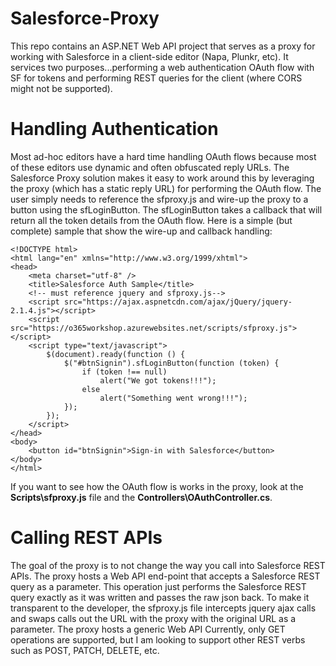 # Salesforce-Proxy
This repo contains an ASP.NET Web API project that serves as a proxy for working with Salesforce in a client-side editor (Napa, Plunkr, etc). It services two purposes...performing a web authentication OAuth flow with SF for tokens and performing REST queries for the client (where CORS might not be supported).

# Handling Authentication #
Most ad-hoc editors have a hard time handling OAuth flows because most of these editors use dynamic and often obfuscated reply URLs. The Salesforce Proxy solution makes it easy to work around this by leveraging the proxy (which has a static reply URL) for performing the OAuth flow. The user simply needs to reference the sfproxy.js and wire-up the proxy to a button using the sfLoginButton. The sfLoginButton takes a callback that will return all the token details from the OAuth flow. Here is a simple (but complete) sample that show the wire-up and callback handling:

    <!DOCTYPE html>
    <html lang="en" xmlns="http://www.w3.org/1999/xhtml">
    <head>
        <meta charset="utf-8" />
        <title>Salesforce Auth Sample</title>
        <!-- must reference jquery and sfproxy.js-->
        <script src="https://ajax.aspnetcdn.com/ajax/jQuery/jquery-2.1.4.js"></script>
        <script src="https://o365workshop.azurewebsites.net/scripts/sfproxy.js"></script>
        <script type="text/javascript">
            $(document).ready(function () {
                $("#btnSignin").sfLoginButton(function (token) {
                    if (token !== null)
                        alert("We got tokens!!!");
                    else
                        alert("Something went wrong!!!");
                });
            });
        </script>
    </head>
    <body>
        <button id="btnSignin">Sign-in with Salesforce</button>
    </body>
    </html>

If you want to see how the OAuth flow is works in the proxy, look at the **Scripts\sfproxy.js** file and the **Controllers\OAuthController.cs**.

# Calling REST APIs #
The goal of the proxy is to not change the way you call into Salesforce REST APIs. The proxy hosts a Web API end-point that accepts a Salesforce REST query as a parameter. This operation just performs the Salesforce REST query exactly as it was written and passes the raw json back. To make it transparent to the developer, the sfproxy.js file intercepts jquery ajax calls and swaps calls out the URL with the proxy with the original URL as a parameter. The proxy hosts a generic Web API Currently, only GET operations are supported, but I am looking to support other REST verbs such as POST, PATCH, DELETE, etc.